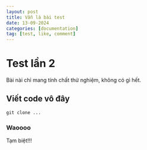 ```yaml
---
layout: post
title: Vẫn là bài test
date: 13-09-2024
categories: [documentation]
tag: [test, like, comment]
---
```


# Test lần 2
Bài nài chỉ mang tính chất thử nghiệm, không có gì hết.

## Viết code vô đây

```console
git clone ...
```

### Waoooo

Tạm biệt!!!